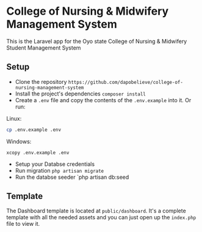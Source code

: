 # College of Nursing & Midwifery Management System

This is the Laravel app for the Oyo state College of Nursing & Midwifery Student Management System

## Setup
- Clone the repository
`https://github.com/dapobelieve/college-of-nursing-management-system`
- Install the project's dependencies
`composer install`
- Create a `.env` file and copy the contents of the `.env.example` into it. Or run:

Linux:
```bash
cp .env.example .env
```

Windows:
```shell
xcopy .env.example .env
```
- Setup your Databse credentials 
- Run migration
`php artisan migrate`
- Run the databse seeder
`php artisan db:seed



## Template
The Dashboard template is located at `public/dashboard`. It's a complete template with all the needed assets and you can just open up the `index.php` file to view it.
